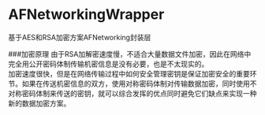 # AFNetworkingWrapper
基于AES和RSA加密方案AFNetworking封装层

###加密原理
由于RSA加解密速度慢，不适合大量数据文件加密，因此在网络中完全用公开密码体制传输机密信息是没有必要，也是不太现实的。<br>
加密速度很快，但是在网络传输过程中如何安全管理密钥是保证加密安全的重要环节。如果在传送机密信息的双方，使用对称密码体制对传输数据加密，同时使用不对称密码体制来传送的密钥，就可以综合发挥的优点同时避免它们缺点来实现一种新的数据加密方案。

